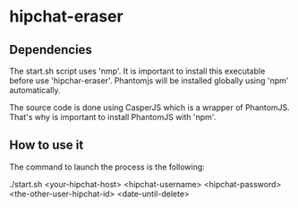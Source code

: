 # hipchat-eraser

## Dependencies

The start.sh script uses 'nmp'. It is important to install this executable before use 'hipchar-eraser'. Phantomjs will be installed globally using 'npm' automatically.

The source code is done using CasperJS which is a wrapper of PhantomJS. That's why is important to install PhantomJS with 'npm'.

## How to use it

The command to launch the process is the following:

./start.sh \<your-hipchat-host\> \<hipchat-username\> \<hipchat-password\> \<the-other-user-hipchat-id\> \<date-until-delete\>